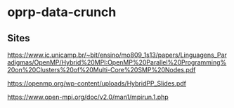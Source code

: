 # oprp-data-crunch

## Sites

https://www.ic.unicamp.br/~bit/ensino/mo809_1s13/papers/Linguagens_Paradigmas/OpenMP/Hybrid%20MPI:OpenMP%20Parallel%20Programming%20on%20Clusters%20of%20Multi-Core%20SMP%20Nodes.pdf

https://openmp.org/wp-content/uploads/HybridPP_Slides.pdf

https://www.open-mpi.org/doc/v2.0/man1/mpirun.1.php